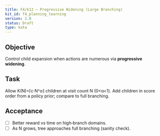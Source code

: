 ```yaml
---
title: F4/k12 — Progressive Widening (Large Branching)
kit_id: f4_planning_learning
version: 1.0
status: Draft
type: kata
---
```

## Objective
Control child expansion when actions are numerous via **progressive widening**.
## Task
Allow K(N)=⌈c·N^α⌉ children at visit count N (0<α<1). Add children in score order from a policy prior; compare to full branching.
## Acceptance
- [ ] Better reward vs time on high‑branch domains.
- [ ] As N grows, tree approaches full branching (sanity check).